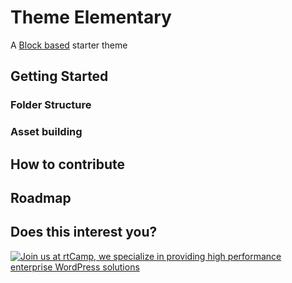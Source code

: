 # Theme Elementary

A [Block based](https://developer.wordpress.org/block-editor/how-to-guides/themes/block-theme-overview/) starter theme

## Getting Started

### Folder Structure

### Asset building

## How to contribute

## Roadmap

## Does this interest you?
<a href="https://rtcamp.com/"><img src="https://rtcamp.com/wp-content/uploads/2019/04/github-banner@2x.png" alt="Join us at rtCamp, we specialize in providing high performance enterprise WordPress solutions"></a>
